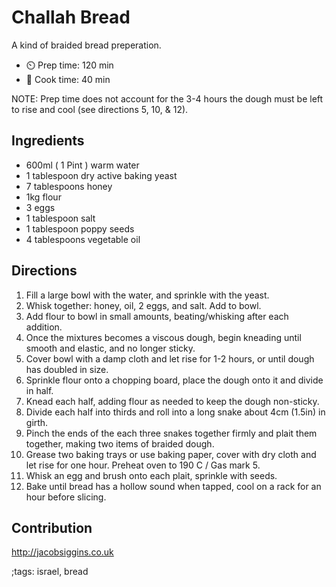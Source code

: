 # Challah Bread

A kind of braided bread preperation.

- ⏲️ Prep time: 120 min
- 🍳 Cook time: 40 min

NOTE: Prep time does not account for the 3-4 hours the dough must be left to rise and cool (see directions 5, 10, & 12).

## Ingredients

- 600ml ( 1 Pint ) warm water
- 1 tablespoon dry active baking yeast
- 7 tablespoons honey
- 1kg flour
- 3 eggs 
- 1 tablespoon salt
- 1 tablespoon poppy seeds
- 4 tablespoons vegetable oil

## Directions

1. Fill a large bowl with the water, and sprinkle with the yeast.
2. Whisk together: honey, oil, 2 eggs, and salt. Add to bowl.
3. Add flour to bowl in small amounts, beating/whisking after each addition.
4. Once the mixtures becomes a viscous dough, begin kneading until smooth and elastic, and no longer sticky.
5. Cover bowl with a damp cloth and let rise for 1-2 hours, or until dough has doubled in size.
6. Sprinkle flour onto a chopping board, place the dough onto it and divide in half.
7. Knead each half, adding flour as needed to keep the dough non-sticky.
8. Divide each half into thirds and roll into a long snake about 4cm (1.5in) in girth.
9. Pinch the ends of the each three snakes together firmly and plait them together, making two items of braided dough.
10. Grease two baking trays or use baking paper, cover with dry cloth and let rise for one hour. Preheat oven to 190 C / Gas mark 5.
11. Whisk an egg and brush onto each plait, sprinkle with seeds.
12. Bake until bread has a hollow sound when tapped, cool on a rack for an hour before slicing.

## Contribution

http://jacobsiggins.co.uk

;tags: israel, bread
